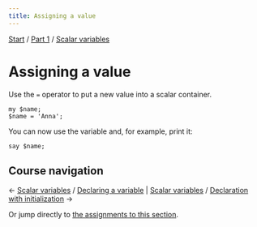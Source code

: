 ```yaml
---
title: Assigning a value
---
```


[Start](../..) / [Part 1](../../part1) / [Scalar variables](..)

# Assigning a value

Use the `=` operator to put a new value into a scalar container.

    my $name;
    $name = 'Anna';

You can now use the variable and, for example, print it:

    say $name;

## Course navigation

← [Scalar variables](../) / [Declaring a variable](../declaring-a-variable) | [Scalar variables](../) / [Declaration with initialization](../declaration-with-initialization) →


Or jump directly to [the assignments to this section](../assignments).
